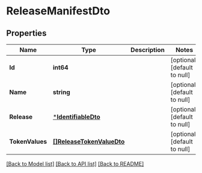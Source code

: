 # ReleaseManifestDto

## Properties
Name | Type | Description | Notes
------------ | ------------- | ------------- | -------------
**Id** | **int64** |  | [optional] [default to null]
**Name** | **string** |  | [optional] [default to null]
**Release** | [***IdentifiableDto**](IdentifiableDto.md) |  | [optional] [default to null]
**TokenValues** | [**[]ReleaseTokenValueDto**](ReleaseTokenValueDto.md) |  | [optional] [default to null]

[[Back to Model list]](../README.md#documentation-for-models) [[Back to API list]](../README.md#documentation-for-api-endpoints) [[Back to README]](../README.md)


